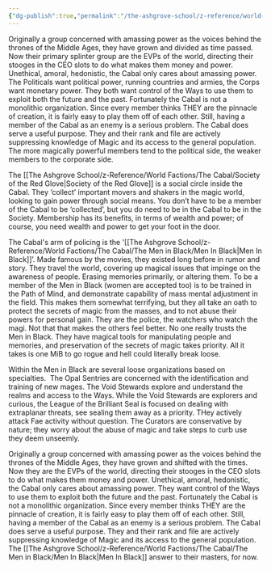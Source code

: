 ```yaml
---
{"dg-publish":true,"permalink":"/the-ashgrove-school/z-reference/world-factions/the-cabal/the-cabal/"}
---
```


Originally a group concerned with amassing power as the voices behind the thrones of the Middle Ages, they have grown and divided as time passed. Now their primary splinter group are the EVPs of the world, directing their stooges in the CEO slots to do what makes them money and power. Unethical, amoral, hedonistic, the Cabal only cares about amassing power. The Politicals want political power, running countries and armies, the Corps want monetary power. They both want control of the Ways to use them to exploit both the future and the past. Fortunately the Cabal is not a monolithic organization. Since every member thinks THEY are the pinnacle of creation, it is fairly easy to play them off of each other. Still, having a member of the Cabal as an enemy is a serious problem. The Cabal does serve a useful purpose. They and their rank and file are actively suppressing knowledge of Magic and its access to the general population. The more magically powerful members tend to the political side, the weaker members to the corporate side.

The [[The Ashgrove School/z-Reference/World Factions/The Cabal/Society of the Red Glove\|Society of the Red Glove]] is a social circle inside the Cabal. They ‘collect’ important movers and shakers in the magic world, looking to gain power through social means. You don’t have to be a member of the Cabal to be ‘collected’, but you do need to be in the Cabal to be in the Society. Membership has its benefits, in terms of wealth and power; of course, you need wealth and power to get your foot in the door.

The Cabal's arm of policing is the '[[The Ashgrove School/z-Reference/World Factions/The Cabal/The Men in Black/Men In Black\|Men In Black]]’. Made famous by the movies, they existed long before in rumor and story. They travel the world, covering up magical issues that impinge on the awareness of people. Erasing memories primarily, or altering them. To be a member of the Men in Black (women are accepted too) is to be trained in the Path of Mind, and demonstrate capability of mass mental adjustment in the field. This makes them somewhat terrifying, but they all take an oath to protect the secrets of magic from the masses, and to not abuse their powers for personal gain. They are the police, the watchers who watch the magi. Not that that makes the others feel better. No one really trusts the Men in Black. They have magical tools for manipulating people and memories, and preservation of the secrets of magic takes priority. All it takes is one MiB to go rogue and hell could literally break loose.

Within the Men in Black are several loose organizations based on specialties.  The Opal Sentries are concerned with the identification and training of new mages. The Void Stewards explore and understand the realms and access to the Ways. While the Void Stewards are explorers and curious, the League of the Brilliant Seal is focused on dealing with extraplanar threats, see sealing them away as a priority. THey actively attack Fae activity without question. The Curators are conservative by nature; they worry about the abuse of magic and take steps to curb use they deem unseemly.


Originally a group concerned with amassing power as the voices behind the thrones of the Middle Ages, they have grown and shifted with the times. Now they are the EVPs of the world, directing their stooges in the CEO slots to do what makes them money and power. Unethical, amoral, hedonistic, the Cabal only cares about amassing power. They want control of the Ways to use them to exploit both the future and the past. Fortunately the Cabal is not a monolithic organization. Since every member thinks THEY are the pinnacle of creation, it is fairly easy to play them off of each other. Still, having a member of the Cabal as an enemy is a serious problem. The Cabal does serve a useful purpose. They and their rank and file are actively suppressing knowledge of Magic and its access to the general population. The [[The Ashgrove School/z-Reference/World Factions/The Cabal/The Men in Black/Men In Black\|Men In Black]] answer to their masters, for now. 